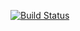 [![Build Status](https://travis-ci.org/Rayanox/test.svg?branch=master)](https://travis-ci.org/Rayanox/test)